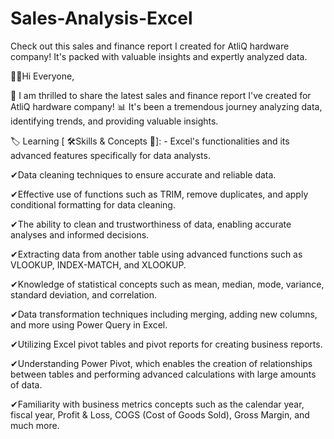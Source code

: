 # Sales-Analysis-Excel
Check out this sales and finance report I created for AtliQ hardware company! It's packed with valuable insights and expertly analyzed data.

🙋‍♂️Hi Everyone,

📢 I am thrilled to share the latest sales and finance report I've created for AtliQ hardware company! 📊 It's been a tremendous journey analyzing data, identifying trends, and providing valuable insights.

🏷️ Learning [ 🛠Skills & Concepts 🧩]: -
Excel's functionalities and its advanced features specifically for data analysts.

✔Data cleaning techniques to ensure accurate and reliable data.

✔Effective use of functions such as TRIM, remove duplicates, and apply conditional formatting for data cleaning.

✔The ability to clean and trustworthiness of data, enabling accurate analyses and informed decisions.

✔Extracting data from another table using advanced functions such as VLOOKUP, INDEX-MATCH, and XLOOKUP.

✔Knowledge of statistical concepts such as mean, median, mode, variance, standard deviation, and correlation.

✔Data transformation techniques including merging, adding new columns, and more using Power Query in Excel.

✔Utilizing Excel pivot tables and pivot reports for creating business reports.

✔Understanding Power Pivot, which enables the creation of relationships between tables and performing advanced calculations with large amounts of data.

✔Familiarity with business metrics concepts such as the calendar year, fiscal year, Profit & Loss, COGS (Cost of Goods Sold), Gross Margin, and much more.
